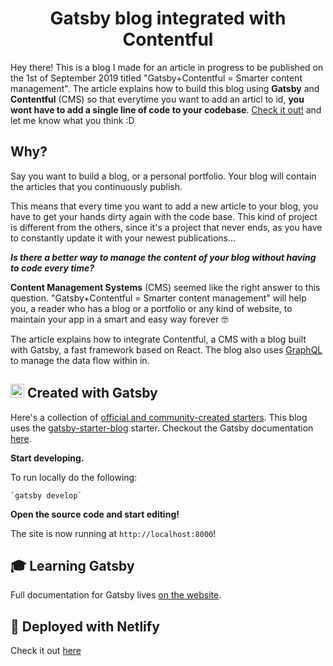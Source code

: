 <p align="center">
<h1 align="center">
  Gatsby blog integrated with Contentful
</h1>
<p align="center">

Hey there! This is a blog I made for an article in progress to be published on the 1st of September 2019 titled "Gatsby+Contentful = Smarter content management". The article explains how to build this blog using **Gatsby** and **Contentful** (CMS) so that everytime you want to add an articl to id, **you wont have to add a single line of code to your codebase**. [Check it out!](https://anssamblog.netlify.com) and let me know what you think :D


## Why?
Say you want to build a blog, or a personal portfolio. Your blog will contain the articles that you continuously publish. 

This means that every time you want to add a new article to your blog, you have to get your hands dirty again with the code base. This kind of project is different from the others, since it's a project that never ends, as you have to constantly update it with your newest publications… 

_**Is there a better way to manage the content of your blog without having to code every time?**_

**Content Management Systems** (CMS) seemed like the right answer to this question. "Gatsby+Contentful = Smarter content management" will help you, a reader who has a blog or a portfolio or any kind of website, to maintain your app in a smart and easy way forever 🤓

The article explains how to integrate Contentful, a CMS with a blog built with Gatsby, a fast framework based on React. The blog also uses [GraphQL](https://graphql.org/learn/) to manage the data flow within in. 

##  <img alt="Gatsby" src="https://www.gatsbyjs.org/monogram.svg" width="22" /> Created with Gatsby

Here's a collection of [official and community-created starters](https://www.gatsbyjs.org/docs/gatsby-starters/). This blog uses the [gatsby-starter-blog](https://github.com/gatsbyjs/gatsby-starter-blog) starter.
Checkout the Gatsby documentation [here](https://www.gatsbyjs.org/docs). 

  **Start developing.**
   
   To run locally do the following: 
   
    `gatsby develop`
    
  **Open the source code and start editing!**

   The site is now running at `http://localhost:8000`!

## 🎓 Learning Gatsby

 Full documentation for Gatsby lives [on the website](https://www.gatsbyjs.org/).

## 💫 Deployed with Netlify

Check it out [here](https://anssamblog.netlify.com)
